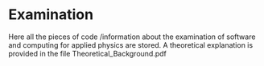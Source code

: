 # Examination
Here all the pieces of code /information about the examination of software and computing for applied physics are stored.
A theoretical explanation is provided in the file Theoretical_Background.pdf
